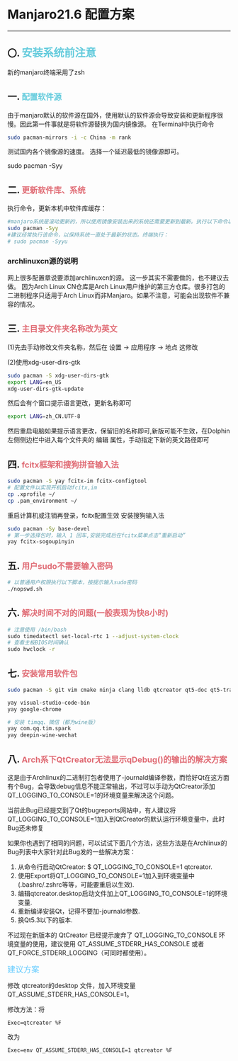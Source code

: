 # **Manjaro21.6 配置方案**

---
<!-- vscode-markdown-toc -->

<!-- vscode-markdown-toc-config
    numbering=true
    autoSave=true
    /vscode-markdown-toc-config -->
<!-- /vscode-markdown-toc -->

## 〇. <font color="#66ccdd" size="5"> 安装系统前注意 </font>
新的manjaro终端采用了zsh

## 一. <font color="#66ccdd" size="4"> 配置软件源 </font>
由于manjaro默认的软件源在国外，使用默认的软件源会导致安装和更新程序很慢。因此第一件事就是将软件源替换为国内镜像源。
在Terminal中执行命令
```bash
sudo pacman-mirrors -i -c China -m rank
```
测试国内各个镜像源的速度。
选择一个延迟最低的镜像源即可。

sudo pacman -Syy

## 二. <font color="#e06c75" size="4"> 更新软件库、系统  </font>
执行命令，更新本机中软件库缓存：
```bash
#manjaro系统是滚动更新的，所以使用镜像安装出来的系统还需要更新到最新。执行以下命令以更新系统和软件
sudo pacman -Syy
#建议经常执行该命令，以保持系统一直处于最新的状态。终端执行：
# sudo pacman -Syyu
```
### archlinuxcn源的说明
网上很多配置章说要添加archlinuxcn的源。
这一步其实不需要做的，也不建议去做。
因为Arch Linux CN仓库是Arch Linux用户维护的第三方仓库。很多打包的二进制程序只适用于Arch Linux而非Manjaro。如果不注意，可能会出现软件不兼容的情况。

## 三. <font color="#e06c75" size="4"> 主目录文件夹名称改为英文 </font>

(1)先去手动修改文件夹名称，然后在 设置 -> 应用程序 -> 地点 这修改

(2)使用xdg-user-dirs-gtk

```bash
sudo pacman -S xdg-user-dirs-gtk
export LANG=en_US
xdg-user-dirs-gtk-update
```
然后会有个窗口提示语言更改，更新名称即可
```bash
export LANG=zh_CN.UTF-8
```
然后重启电脑如果提示语言更改，保留旧的名称即可,新版可能不生效，在Dolphin左侧侧边栏中进入每个文件夹的 编辑 属性，手动指定下新的英文路径即可


## 四. <font color="#e06c75" size="4"> fcitx框架和搜狗拼音输入法 </font>
```bash
sudo pacman -S yay fcitx-im fcitx-configtool
# 配置文件以实现开机启动fcitx,im
cp .xprofile ~/
cp .pam_environment ~/
```

重启计算机或注销再登录，fcitx配置生效
安装搜狗输入法
```bash
sudo pacman -Sy base-devel
# 第一步选择包时，输入 1 回车,安装完成后在fcitx菜单点击“重新启动”
yay fcitx-sogoupinyin
```

## 五. <font color="#e06c75" size="4"> 用户sudo不需要输入密码 </font>

```bash
# 以普通用户权限执行以下脚本，按提示输入sudo密码
./nopswd.sh
```

## 六. <font color="#e06c75" size="4"> 解决时间不对的问题(一般表现为快8小时)</font>
```bash
# 注意使用 /bin/bash
sudo timedatectl set-local-rtc 1 --adjust-system-clock
# 查看主板BIOS时间确认
sudo hwclock -r
```

## 七. <font color="#e06c75" size="4"> 安装常用软件包 </font>
```bash
sudo pacman -S git vim cmake ninja clang lldb qtcreator qt5-doc qt5-translations

yay visual-studio-code-bin
yay google-chrome

# 安装 timqq、微信（都为wine版）
yay com.qq.tim.spark
yay deepin-wine-wechat
```

## 八. <font color="#e06c75" size="4"> Arch系下QtCreator无法显示qDebug()的输出的解决方案 </font>
这是由于Archlinux的二进制打包者使用了-journald编译参数，而恰好Qt在这方面有个Bug，会导致debug信息不能正常输出，不过可以手动为QtCreator添加QT_LOGGING_TO_CONSOLE=1的环境变量来解决这个问题。

当前此Bug已经提交到了Qt的bugreports网站中，有人建议将QT_LOGGING_TO_CONSOLE=1加入到QtCreator的默认运行环境变量中，此时Bug还未修复

如果你也遇到了相同的问题，可以试试下面几个方法，这些方法是在Archlinux的Bug列表中大家针对此Bug发的一些解决方案：

1. 从命令行启动QtCreator: $ QT_LOGGING_TO_CONSOLE=1 qtcreator.
2. 使用Export将QT_LOGGING_TO_CONSOLE=1加入到环境变量中(.bashrc/.zshrc等等，可能要重启以生效).
3. 编辑qtcreator.desktop启动文件加上QT_LOGGING_TO_CONSOLE=1的环境变量.
4. 重新编译安装Qt，记得不要加-journald参数.
5. 换Qt5.3以下的版本.
   
不过现在新版本的 QtCreator 已经提示废弃了 QT_LOGGING_TO_CONSOLE 环境变量的使用，建议使用 QT_ASSUME_STDERR_HAS_CONSOLE 或者 QT_FORCE_STDERR_LOGGING（可同时都使用）。

<font color="#66ccff" size="4">建议方案</font>

修改 qtcreator的desktop 文件，加入环境变量QT_ASSUME_STDERR_HAS_CONSOLE=1。

修改方法：将 
```
Exec=qtcreator %F 
```
改为 
```
Exec=env QT_ASSUME_STDERR_HAS_CONSOLE=1 qtcreator %F
```


